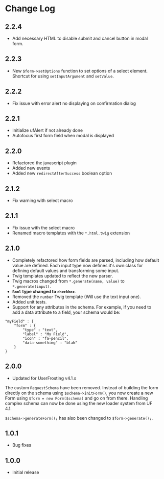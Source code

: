 # Change Log

## 2.2.4
- Add necessary HTML to disable submit and cancel button in modal form.

## 2.2.3
- New `$form->setOptions` function to set options of a select element. Shortcut for using `setInputArgument` and `setValue`.

## 2.2.2
- Fix issue with error alert no displaying on confirmation dialog

## 2.2.1
- Initialize ufAlert if not already done
- Autofocus first form field when modal is displayed

## 2.2.0
- Refactored the javascript plugin
- Added new events
- Added new `redirectAfterSuccess` boolean option

## 2.1.2
- Fix warning with select macro

## 2.1.1
- Fix issue with the select macro
- Renamed macro templates with the `*.html.twig` extension 

## 2.1.0
- Completely refactored how form fields are parsed, including how default value are defined. Each input type now defines it's own class for defining default values and transforming some input.
- Twig templates updated to reflect the new parser. 
- Twig macros changed from `*.generate(name, value)` to `*.generate(input)`.
- **`Bool` type changed to `checkbox`**.
- Removed the `number` Twig template (Will use the text input one).
- Added unit tests.
- Support for any attributes in the schema. For example, if you need to add a data attribute to a field, your schema would be:
```
"myField" : {
    "form" : {
        "type" : "text",
        "label" : "My Field",
        "icon" : "fa-pencil",
        "data-something" : "blah"
    }
}
```

## 2.0.0
- Updated for UserFrosting v4.1.x

The custom `RequestSchema` have been removed. Instead of building the form directly on the schema using `$schema->initForm()`, you now create a new Form using `$form = new Form($schema)` and go on from there. Handling complex schema can now be done using the new loader system from UF 4.1.

`$schema->generateForm();` has also been changed to `$form->generate();`.

## 1.0.1
- Bug fixes

## 1.0.0
- Initial release
